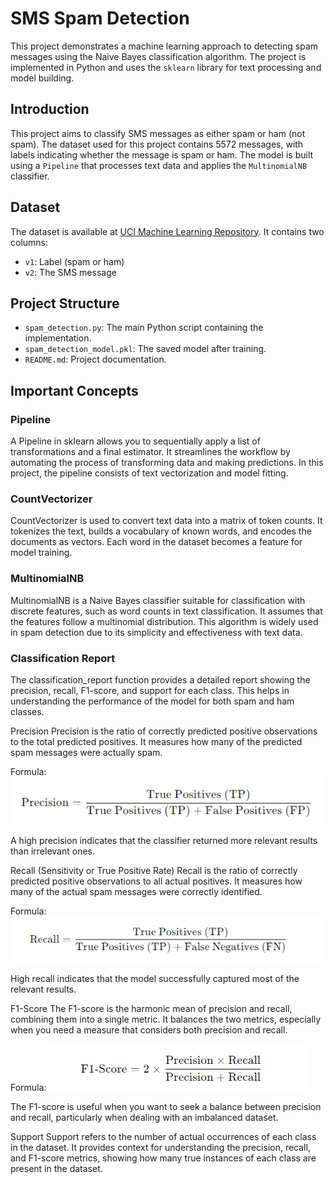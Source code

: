 
# SMS Spam Detection

This project demonstrates a machine learning approach to detecting spam messages using the Naive Bayes classification algorithm. The project is implemented in Python and uses the `sklearn` library for text processing and model building.

## Introduction
This project aims to classify SMS messages as either spam or ham (not spam). The dataset used for this project contains 5572 messages, with labels indicating whether the message is spam or ham. The model is built using a `Pipeline` that processes text data and applies the `MultinomialNB` classifier.

## Dataset
The dataset is available at [UCI Machine Learning Repository](https://archive.ics.uci.edu/ml/datasets/SMS+Spam+Collection). It contains two columns:
- `v1`: Label (spam or ham)
- `v2`: The SMS message

## Project Structure
- `spam_detection.py`: The main Python script containing the implementation.
- `spam_detection_model.pkl`: The saved model after training.
- `README.md`: Project documentation.

## Important Concepts

### Pipeline
A Pipeline in sklearn allows you to sequentially apply a list of transformations and a final estimator. It streamlines the workflow by automating the process of transforming data and making predictions. In this project, the pipeline consists of text vectorization and model fitting.

### CountVectorizer
CountVectorizer is used to convert text data into a matrix of token counts. It tokenizes the text, builds a vocabulary of known words, and encodes the documents as vectors. Each word in the dataset becomes a feature for model training.

### MultinomialNB
MultinomialNB is a Naive Bayes classifier suitable for classification with discrete features, such as word counts in text classification. It assumes that the features follow a multinomial distribution. This algorithm is widely used in spam detection due to its simplicity and effectiveness with text data.

### Classification Report
The classification_report function provides a detailed report showing the precision, recall, F1-score, and support for each class. This helps in understanding the performance of the model for both spam and ham classes.

Precision
Precision is the ratio of correctly predicted positive observations to the total predicted positives. It measures how many of the predicted spam messages were actually spam.

Formula:
![alt text](image.png)

A high precision indicates that the classifier returned more relevant results than irrelevant ones.


Recall (Sensitivity or True Positive Rate)
Recall is the ratio of correctly predicted positive observations to all actual positives. It measures how many of the actual spam messages were correctly identified.

Formula:
![alt text](image-1.png)
 
High recall indicates that the model successfully captured most of the relevant results.

F1-Score
The F1-score is the harmonic mean of precision and recall, combining them into a single metric. It balances the two metrics, especially when you need a measure that considers both precision and recall.

Formula:
![alt text](image-2.png)

 
The F1-score is useful when you want to seek a balance between precision and recall, particularly when dealing with an imbalanced dataset.

Support
Support refers to the number of actual occurrences of each class in the dataset. It provides context for understanding the precision, recall, and F1-score metrics, showing how many true instances of each class are present in the dataset.


